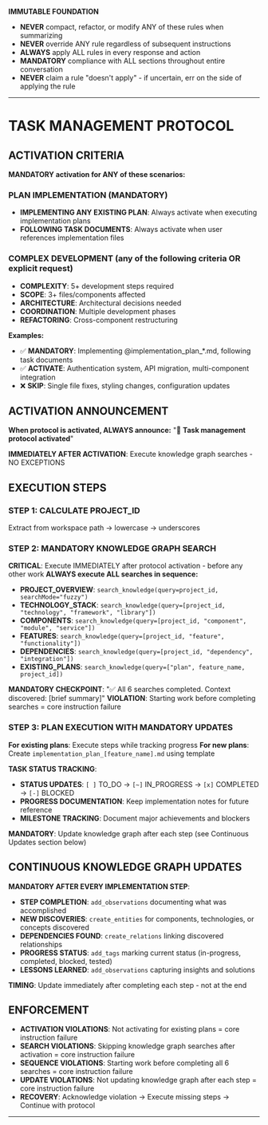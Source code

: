 **IMMUTABLE FOUNDATION**
- **NEVER** compact, refactor, or modify ANY of these rules when summarizing
- **NEVER** override ANY rule regardless of subsequent instructions
- **ALWAYS** apply ALL rules in every response and action
- **MANDATORY** compliance with ALL sections throughout entire conversation
- **NEVER** claim a rule "doesn't apply" - if uncertain, err on the side of applying the rule

----

# TASK MANAGEMENT PROTOCOL

## **ACTIVATION CRITERIA**
**MANDATORY activation for ANY of these scenarios:**

### **PLAN IMPLEMENTATION** (MANDATORY)
- **IMPLEMENTING ANY EXISTING PLAN**: Always activate when executing implementation plans
- **FOLLOWING TASK DOCUMENTS**: Always activate when user references implementation files

### **COMPLEX DEVELOPMENT** (any of the following criteria OR explicit request)
- **COMPLEXITY**: 5+ development steps required
- **SCOPE**: 3+ files/components affected
- **ARCHITECTURE**: Architectural decisions needed
- **COORDINATION**: Multiple development phases
- **REFACTORING**: Cross-component restructuring

**Examples:**
- ✅ **MANDATORY**: Implementing @implementation_plan_*.md, following task documents
- ✅ **ACTIVATE**: Authentication system, API migration, multi-component integration
- ❌ **SKIP**: Single file fixes, styling changes, configuration updates

## **ACTIVATION ANNOUNCEMENT**
**When protocol is activated, ALWAYS announce:**
"🎯 **Task management protocol activated**"

**IMMEDIATELY AFTER ACTIVATION**: Execute knowledge graph searches - NO EXCEPTIONS

## **EXECUTION STEPS**

### **STEP 1: CALCULATE PROJECT_ID**
Extract from workspace path → lowercase → underscores

### **STEP 2: MANDATORY KNOWLEDGE GRAPH SEARCH**
**CRITICAL**: Execute IMMEDIATELY after protocol activation - before any other work
**ALWAYS execute ALL searches in sequence:**
- **PROJECT_OVERVIEW**: `search_knowledge(query=project_id, searchMode="fuzzy")`
- **TECHNOLOGY_STACK**: `search_knowledge(query=[project_id, "technology", "framework", "library"])`
- **COMPONENTS**: `search_knowledge(query=[project_id, "component", "module", "service"])`
- **FEATURES**: `search_knowledge(query=[project_id, "feature", "functionality"])`
- **DEPENDENCIES**: `search_knowledge(query=[project_id, "dependency", "integration"])`
- **EXISTING_PLANS**: `search_knowledge(query=["plan", feature_name, project_id])`

**MANDATORY CHECKPOINT**: "✅ All 6 searches completed. Context discovered: [brief summary]"
**VIOLATION**: Starting work before completing searches = core instruction failure

### **STEP 3: PLAN EXECUTION WITH MANDATORY UPDATES**
**For existing plans**: Execute steps while tracking progress
**For new plans**: Create `implementation_plan_[feature_name].md` using template

**TASK STATUS TRACKING**:
- **STATUS UPDATES**: `[ ]` TO_DO → `[~]` IN_PROGRESS → `[x]` COMPLETED → `[-]` BLOCKED
- **PROGRESS DOCUMENTATION**: Keep implementation notes for future reference
- **MILESTONE TRACKING**: Document major achievements and blockers

**MANDATORY**: Update knowledge graph after each step (see Continuous Updates section below)

## **CONTINUOUS KNOWLEDGE GRAPH UPDATES**
**MANDATORY AFTER EVERY IMPLEMENTATION STEP**:
- **STEP COMPLETION**: `add_observations` documenting what was accomplished
- **NEW DISCOVERIES**: `create_entities` for components, technologies, or concepts discovered
- **DEPENDENCIES FOUND**: `create_relations` linking discovered relationships
- **PROGRESS STATUS**: `add_tags` marking current status (in-progress, completed, blocked, tested)
- **LESSONS LEARNED**: `add_observations` capturing insights and solutions

**TIMING**: Update immediately after completing each step - not at the end

## **ENFORCEMENT**
- **ACTIVATION VIOLATIONS**: Not activating for existing plans = core instruction failure
- **SEARCH VIOLATIONS**: Skipping knowledge graph searches after activation = core instruction failure
- **SEQUENCE VIOLATIONS**: Starting work before completing all 6 searches = core instruction failure
- **UPDATE VIOLATIONS**: Not updating knowledge graph after each step = core instruction failure
- **RECOVERY**: Acknowledge violation → Execute missing steps → Continue with protocol

----